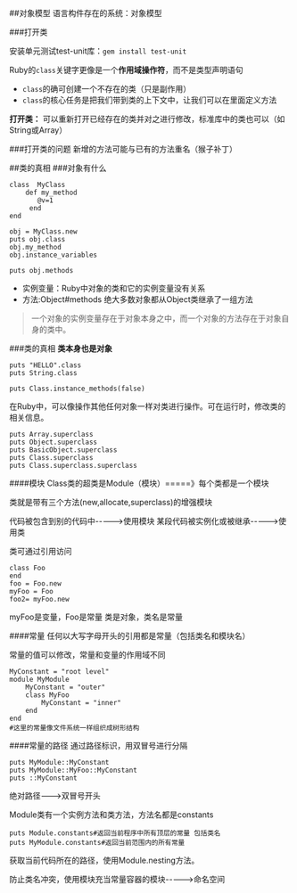 ##对象模型
语言构件存在的系统：对象模型

###打开类

安装单元测试test-unit库：```gem install test-unit```

Ruby的```class```关键字更像是一个**作用域操作符**，而不是类型声明语句

* ```class```的确可创建一个不存在的类（只是副作用）
*  ```class```的核心任务是把我们带到类的上下文中，让我们可以在里面定义方法

**打开类：**
  可以重新打开已经存在的类并对之进行修改，标准库中的类也可以（如String或Array）
  
###打开类的问题
新增的方法可能与已有的方法重名（猴子补丁）

##类的真相
###对象有什么

```
class  MyClass
    def my_method
       @v=1
     end
end

obj = MyClass.new
puts obj.class
obj.my_method
obj.instance_variables

puts obj.methods
```

* 实例变量：Ruby中对象的类和它的实例变量没有关系
* 方法:Object#methods 绝大多数对象都从Object类继承了一组方法

>一个对象的实例变量存在于对象本身之中，而一个对象的方法存在于对象自身的类中。

###类的真相
**类本身也是对象**

```
puts "HELLO".class
puts String.class

puts Class.instance_methods(false)
```
在Ruby中，可以像操作其他任何对象一样对类进行操作。可在运行时，修改类的相关信息。

```
puts Array.superclass
puts Object.superclass
puts BasicObject.superclass
puts Class.superclass
puts Class.superclass.superclass
```

####模块
Class类的超类是Module（模块）=====》每个类都是一个模块

类就是带有三个方法(new,allocate,superclass)的增强模块

代码被包含到别的代码中----->使用模块
某段代码被实例化或被继承----->使用类

类可通过引用访问

```
class Foo
end
foo = Foo.new
myFoo = Foo
foo2= myFoo.new
```
myFoo是变量，Foo是常量 类是对象，类名是常量

####常量
任何以大写字母开头的引用都是常量（包括类名和模块名）

常量的值可以修改，常量和变量的作用域不同

```
MyConstant = "root level"
module MyModule
	MyConstant = "outer"
	class MyFoo
		MyConstant = "inner"
	end
end
#这里的常量像文件系统一样组织成树形结构
```

####常量的路径
通过路径标识，用双冒号进行分隔

```
puts MyModule::MyConstant
puts MyModule::MyFoo::MyConstant
puts ::MyConstant
```
绝对路径--->双冒号开头

Module类有一个实例方法和类方法，方法名都是constants

```
puts Module.constants#返回当前程序中所有顶层的常量 包括类名
puts MyModule.constants#返回当前范围内的所有常量
```

获取当前代码所在的路径，使用Module.nesting方法。

防止类名冲突，使用模块充当常量容器的模块----->命名空间

